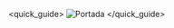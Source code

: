 <quick_guide>
![Portada](http://static.energysistem.com/images/manuals/42483/58737bc2d1770.jpg)
</quick_guide>
